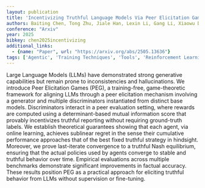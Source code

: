```yaml
---
layout: publication
title: 'Incentivizing Truthful Language Models Via Peer Elicitation Games'
authors: Baiting Chen, Tong Zhu, Jiale Han, Lexin Li, Gang Li, Xiaowu Dai
conference: "Arxiv"
year: 2025
bibkey: chen2025incentivizing
additional_links:
  - {name: "Paper", url: "https://arxiv.org/abs/2505.13636"}
tags: ['Agentic', 'Training Techniques', 'Tools', 'Reinforcement Learning', 'Pretraining Methods', 'Fine-Tuning']
---
```

Large Language Models (LLMs) have demonstrated strong generative capabilities but remain prone to inconsistencies and hallucinations. We introduce Peer Elicitation Games (PEG), a training-free, game-theoretic framework for aligning LLMs through a peer elicitation mechanism involving a generator and multiple discriminators instantiated from distinct base models. Discriminators interact in a peer evaluation setting, where rewards are computed using a determinant-based mutual information score that provably incentivizes truthful reporting without requiring ground-truth labels. We establish theoretical guarantees showing that each agent, via online learning, achieves sublinear regret in the sense their cumulative performance approaches that of the best fixed truthful strategy in hindsight. Moreover, we prove last-iterate convergence to a truthful Nash equilibrium, ensuring that the actual policies used by agents converge to stable and truthful behavior over time. Empirical evaluations across multiple benchmarks demonstrate significant improvements in factual accuracy. These results position PEG as a practical approach for eliciting truthful behavior from LLMs without supervision or fine-tuning.

